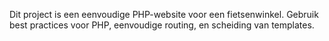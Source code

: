 <!-- Use this file to provide workspace-specific custom instructions to Copilot. For more details, visit https://code.visualstudio.com/docs/copilot/copilot-customization#_use-a-githubcopilotinstructionsmd-file -->

Dit project is een eenvoudige PHP-website voor een fietsenwinkel. Gebruik best practices voor PHP, eenvoudige routing, en scheiding van templates.
